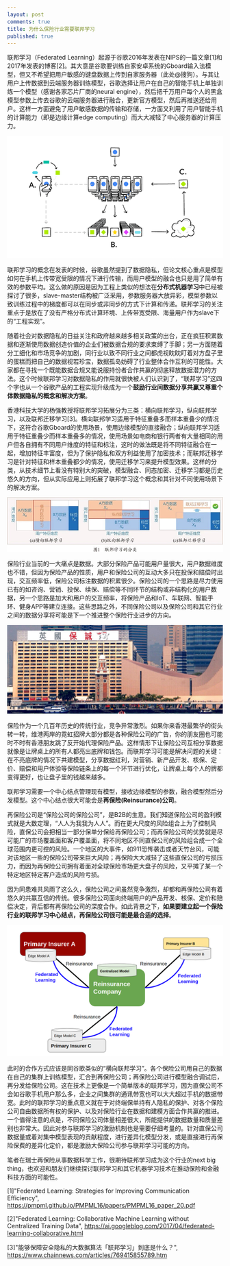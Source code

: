```yaml
---
layout: post
comments: true
title: 为什么保险行业需要联邦学习
published: true
---
```



联邦学习（Federated Learning）起源于谷歌2016年发表在NIPS的一篇文章[1]和2017年发表的博客[2]。其大意是谷歌要训练自家安卓系统的Gboard输入法模型，但又不希望把用户敏感的键盘数据上传到自家服务器（此处@搜狗）。与其让用户上传数据到云端服务器训练模型，谷歌选择让用户在自己的智能手机上单独训练一个模型（感谢各家芯片厂商的neural engine），然后把千万用户每个人的黑盒模型参数上传去谷歌的云端服务器进行融合，更新官方模型，然后再推送还给用户。这样一方面避免了用户敏感数据的传输和存储，一方面又利用了用户智能手机的计算能力（即是边缘计算edge computing）而大大减轻了中心服务器的计算压力。

![](/images/201901/2.png)

联邦学习的概念在发表的时候，谷歌虽然提到了数据隐私，但论文核心重点是模型如何在手机上传带宽受限的情况下进行传输，而用户模型的融合也只是用了简单有效的参数平均。这么做的原因是因为工程上类似的想法在**分布式机器学习**中已经被探讨了很多，slave-master结构被广泛采用，参数服务器大放异彩，模型参数以致训练过程中的梯度都可以在同步或非同步的方式下计算和传递。联邦学习的关注重点于是放在了没有严格分布式计算环境、上传带宽受限、海量用户作为slave下的“工程实现”。

随着社会对数据隐私的日益关注和政府越来越多相关政策的出台，正在疯狂积累数据和逐渐使用数据创造价值的企业们被数据合规的要求束缚了手脚；另一方面随着分工细化和市场竞争的加剧，同行业以致不同行业之间都虎视眈眈盯着对方盘子里的蛋糕而把自己的数据视若珍宝，数据孤岛妨碍了行业整体合作互利的可能性。大家都在寻找一个既能数据合规又能说服持份者合作共赢的彻底释放数据潜力的方法。这个时候联邦学习对数据隐私的作用就很快被人们认识到了，“联邦学习”这四个字也从一个谷歌产品的工程实现升级成为一个**鼓励行业间数据分享共赢又尊重个体数据隐私的概念和解决方案**。

香港科技大学的杨强教授将联邦学习拓展分为三类：横向联邦学习，纵向联邦学习，以及联邦迁移学习[3]。横向联邦学习适用于特征重叠多而样本重叠少的情况下，这符合谷歌Gboard的使用场景，使用边缘模型的直接融合；纵向联邦学习适用于特征重叠少而样本重叠多的情况，使用场景如电商和银行两者有大量相同的用户但各自拥有不同用户维度的特征和标注，这时的做法既是将不同特征融合在一起，增加特征丰富度，但为了保护隐私和双方利益使用了加密技术；而联邦迁移学习是针对特征和样本重叠都少的情况，使用迁移学习来提升模型效果。这样的分类，从技术细节上看没有特别大的突破，模型融合、同态加密、迁移学习都是历史悠久的方向，但从实际应用上则拓展了联邦学习这个概念和其针对不同使用场景下的解决方案。

![](/images/201901/1.jpg)

保险行业当前的一大痛点是数据。大部分保险产品可能用户量很大，用户数据维度也不错，但因为保险产品的性质，用户和保险公司的互动大多只在投保和赔偿时出现，交互频率低，保险公司标注数据的积累很少。保险公司的一个思路是尽力使用已有的如咨询、营销、投保、续保、赔偿等不同环节的结构或非结构化的用户数据，另一个思路是加大和用户的交互频率，将保险产品和IoT、车联网、智能手环、健身APP等建立连接。这些思路之外，不同保险公司以及保险公司和其它行业之间的数据分享将可能是下一个推进整个保险行业进步的方向。

![](/images/201901/4.jpg)

保险作为一个几百年历史的传统行业，竞争异常激烈。如果你来香港最繁华的街头转一转，维港两岸的霓虹招牌大部分都是各种保险公司的广告，你的朋友圈也可能时不时有香港朋友跳了反开始代理保险产品。这样情形下让保险公司互相分享数据就像是让牌桌上的所有人都亮出底牌和钱包。而联邦学习可能是解决问题的关键：在不亮底牌的情况下共建模型，分享数据红利，对营销、新产品开发、核保、定价、赔偿和用户体验等保险链条上的每一个环节进行优化，让牌桌上每个人的牌都变得更好，也让盘子里的钱越来越多。

联邦学习需要一个中心结点管理现有模型，接收边缘模型的参数，融合模型然后分发模型。这个中心结点很大可能会是**再保险(Reinsurance)公司**。

再保险公司是“保险公司的保险公司”，是B2B的生意。我们知道保险公司的盈利模式就是大数定理，“人人为我我为人人”。而在更大尺度的风险组合上为了控制风险，直保公司会把相当一部分保单分保给再保险公司；而再保险公司的优势就是尽可能广的市场覆盖面和客户覆盖面，将不同地区不同直保公司的风险组合成一个全球范围内更可控的风险。一个地区的大事件，如911恐怖袭击或者天竹台风，可能对该地区一些的保险公司带来巨大风险；再保险大大减轻了这些直保公司的亏损压力，而因为再保险公司拥有着面对全球保险市场更大盘子的风险，又平摊了某一个特定地区特定客户造成的风险亏损。

因为同患难共风雨了这么久，保险公司之间虽然竞争激烈，却都和再保险公司有着悠久的共赢互信的传统。很多保险公司面向终端用户的产品开发、核保、定价和赔偿决定，背后都有再保险公司的深度合作。如此背景之下，**如果要建立起一个保险行业的联邦学习中心结点，再保险公司很可能是最合适的选择**。

![](/images/201901/3.png)

此时的合作方式应该是同谷歌类似的“横向联邦学习”。各个保险公司用自己的数据在自己的集群上训练模型，汇合到再保险公司；再保险公司进行模型融合调试后，再分发给保险公司。这在技术上更像是一个简单版本的联邦学习，因为直保公司不会如谷歌手机用户那么多，企业之间集群的通讯带宽也可以大大超过手机的数据带宽。此时的联邦学习的重点意义就在于对终端保单持有人隐私的保护、对各个保险公司自由数据所有权的保护、以及对保险行业在数据和建模方面合作共赢的推进。一个值得注意的点是，不同保险公司体量相差很大，所能提供的数据数量和质量差别也非常大。因此对参与联邦学习的激励机制也是需要仔细考量的。针对直保公司数据量或着对集中模型表现的贡献程度，进行差异化模型分发，或是直接进行再保险保费的差异化定价，都是激励大保险公司参与联邦学习可能的方向。

笔者在瑞士再保险从事数据科学工作，很期待联邦学习成为这个行业的next big thing，也欢迎和朋友们继续探讨联邦学习和其它机器学习技术在推动保险和金融科技方面的可能性。


[1]"Federated Learning: Strategies for Improving Communication Efficiency", https://pmpml.github.io/PMPML16/papers/PMPML16_paper_20.pdf

[2]"Federated Learning: Collaborative Machine Learning without Centralized Training Data", https://ai.googleblog.com/2017/04/federated-learning-collaborative.html

[3]"能够保障安全隐私的大数据算法「联邦学习」到底是什么？", https://www.chainnews.com/articles/769415855789.htm


